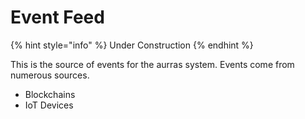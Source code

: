 # Event Feed

{% hint style="info" %}
Under Construction
{% endhint %}

This is the source of events for the aurras system. Events come from numerous sources.

* Blockchains
* IoT Devices

